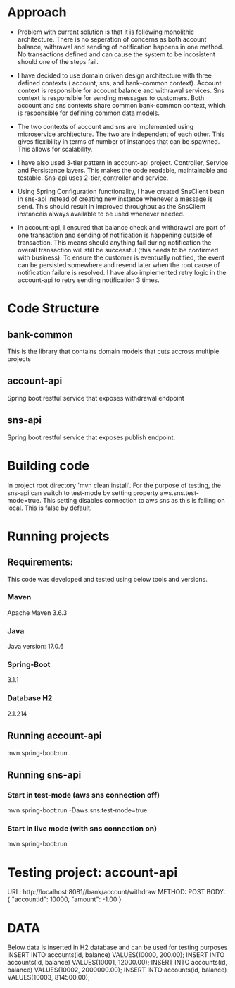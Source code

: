 
# Approach
*  Problem with current solution is that it is following monolithic architecture.
   There is no seperation of concerns as both account balance, withrawal and sending of notification happens in one method.
   No transactions defined and can cause the system to be incosistent should one of the steps fail.
   
 * I have decided to use domain driven design architecture with three defined contexts ( account, sns, and bank-common context).
   Account context is responsible for account balance and withrawal services. Sns context is responsible for sending messages to customers.
   Both account and sns contexts share common bank-common context, which is responsible for defining common data models.

 * The two contexts of account and sns are implemented using microservice architecture. The two are independent of each other.
   This gives flexibility in terms of number of instances that can be spawned. This allows for scalability.
   
 * I have also used 3-tier pattern in account-api project. Controller, Service and Persistence layers. This makes the code readable, maintainable and testable.
   Sns-api uses 2-tier, controller and service.
   
 * Using Spring Configuration functionality, I have created SnsClient bean in sns-api instead of creating new instance whenever a message is send. This should result in improved throughput as the SnsClient 
   instanceis always available to be used whenever needed.
   
 * In account-api, I ensured that balance check and withdrawal are part of one transaction and sending of notification is happening outside of transaction.
   This means should anything fail during notification the overall transaction will still be successful (this needs to be confirmed with business).
   To ensure the customer is eventually notified, the event can be persisted somewhere and resend later when the root cause of notification failure is resolved.
   I have also implemented retry logic in the account-api to retry sending notification 3 times. 

# Code Structure

## bank-common
   This is the library that contains domain models that cuts accross multiple projects
## account-api
   Spring boot restful service that exposes withdrawal endpoint
## sns-api
   Spring boot restful service that exposes publish endpoint. 

# Building code
   In project root directory 'mvn clean install'.
   For the purpose of testing, the sns-api can switch to test-mode by setting property aws.sns.test-mode=true.
   This setting disables connection to aws sns as this is failing on local. This is false by default.

# Running projects

## Requirements:
This code was developed and tested using below tools and versions.

### Maven
   Apache Maven 3.6.3
### Java
   Java version: 17.0.6
### Spring-Boot
   3.1.1
### Database H2
   2.1.214

## Running account-api
   mvn spring-boot:run

## Running sns-api
### Start in test-mode (aws sns connection off)
   mvn spring-boot:run -Daws.sns.test-mode=true
### Start in live mode (with sns connection on)
   mvn spring-boot:run

# Testing project: account-api
   URL: http://localhost:8081//bank/account/withdraw
   METHOD: POST
   BODY: {
      "accountId": 10000,
      "amount": -1.00
   }

# DATA
   Below data is inserted in H2 database and can be used for testing purposes
   INSERT INTO accounts(id, balance) VALUES(10000, 200.00);
   INSERT INTO accounts(id, balance) VALUES(10001, 12000.00);
   INSERT INTO accounts(id, balance) VALUES(10002, 2000000.00);
   INSERT INTO accounts(id, balance) VALUES(10003, 814500.00);


